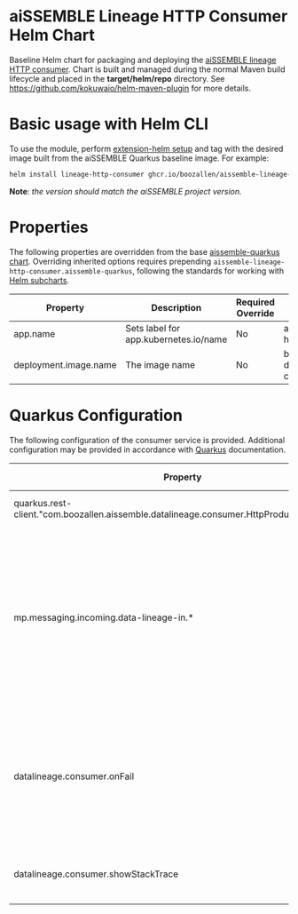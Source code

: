 # aiSSEMBLE Lineage HTTP Consumer Helm Chart
Baseline Helm chart for packaging and deploying the [aiSSEMBLE lineage HTTP consumer](https://boozallen.github.io/aissemble/current/lineage-medatada-capture-overview.html#_http_consumer). Chart is built and managed during the normal Maven build lifecycle and placed in the **target/helm/repo** directory. See https://github.com/kokuwaio/helm-maven-plugin for more details.

# Basic usage with Helm CLI
To use the module, perform [extension-helm setup](../README.md#leveraging-extensions-helm) and tag with the desired 
image built from the aiSSEMBLE Quarkus baseline image. For example:
```bash
helm install lineage-http-consumer ghcr.io/boozallen/aissemble-lineage-http-consumer-chart --version <AISSEMBLE-VERSION> 
```
**Note**: *the version should match the aiSSEMBLE project version.*

# Properties
The following properties are overridden from the base [aissemble-quarkus chart](../aissemble-quarkus-chart/README.md).
Overriding inherited options requires prepending `aissemble-lineage-http-consumer.aissemble-quarkus`, following the standards for working with [Helm subcharts](https://helm.sh/docs/chart_template_guide/subcharts_and_globals/).

| Property              | Description                           | Required Override | Default                                        |
|-----------------------|---------------------------------------|-------------------|------------------------------------------------|
| app.name              | Sets label for app.kubernetes.io/name | No                | aissemble-lineage-http-consumer                |    
| deployment.image.name | The image name                        | No                | boozallen/aissemble-data-lineage-http-consumer | 

# Quarkus Configuration

The following configuration of the consumer service is provided.  Additional configuration may be provided in accordance with [Quarkus](https://quarkus.io/guides/all-config) documentation.


| Property                                                                                   | Description                                                                                                                                                   | Accepted Values                                                               |
|--------------------------------------------------------------------------------------------|---------------------------------------------------------------------------------------------------------------------------------------------------------------|-------------------------------------------------------------------------------|
| quarkus.rest-client."com.boozallen.aissemble.datalineage.consumer.HttpProducerService".uri | Specifies the HTTP endpoint                                                                                                                                   | Any valid URI                                                                 |
| mp.messaging.incoming.data-lineage-in.*                                                    | Specifies and configures the smallrye connector to use.  Supported connectors are `smallrye-amqp`, `smallrye-kafka`, `smallrye-mqtt`, and `smallrye-rabbitmq` | See xref:messaging-details.adoc[the Messaging documentation] for more details |
| datalineage.consumer.onFail                                                                | Determine the desired behavior if, for any reason, an error is encountered in processing and re-publishing the event.                                         | `NACK` (default), `DROP`                                                      |
| datalineage.consumer.showStackTrace                                                        | In the event of an error, should the stack trace be printed?                                                                                                  | `true`, `false` (default)                                                     |                                          
